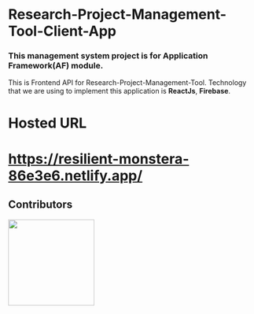 # Research-Project-Management-Tool-Client-App
### This management system project is for Application Framework(AF) module.

This is Frontend API for Research-Project-Management-Tool. Technology that we are using to implement this application is **ReactJs**, **Firebase**.

# Hosted URL
# https://resilient-monstera-86e3e6.netlify.app/

## Contributors

<a href="https://github.com/Avdunusinghe/Research-Project-Management-Tool-Client-App/graphs/contributors">
  <img src="https://contrib.rocks/image?repo=Avdunusinghe/Research-Project-Management-Tool-Client-App" width="175" />
</a>



